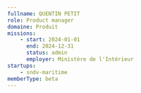 ```yaml
---
fullname: QUENTIN PETIT
role: Product manager
domaine: Produit
missions:
    - start: 2024-01-01
      end: 2024-12-31
      status: admin
      employer: Ministère de l'Intérieur
startups:
    - sndv-maritime
memberType: beta
---
```

